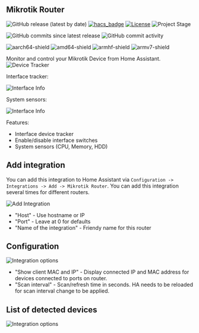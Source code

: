 ## Mikrotik Router
![GitHub release (latest by date)](https://img.shields.io/github/v/release/tomaae/homeassistant-mikrotik_router?style=plastic)
[![hacs_badge](https://img.shields.io/badge/HACS-Custom-orange.svg?style=plastic)](https://github.com/custom-components/hacs)
[![License](https://img.shields.io/github/license/tomaae/homeassistant-mikrotik_router?style=plastic)](LICENSE.md)
![Project Stage](https://img.shields.io/badge/project%20stage-development-yellow.svg?style=plastic)

![GitHub commits since latest release](https://img.shields.io/github/commits-since/tomaae/homeassistant-mikrotik_router/latest?style=plastic)
![GitHub commit activity](https://img.shields.io/github/commit-activity/m/tomaae/homeassistant-mikrotik_router?style=plastic)

![aarch64-shield](https://img.shields.io/badge/aarch64-yes-green.svg?style=plastic)
![amd64-shield](https://img.shields.io/badge/amd64-yes-green.svg?style=plastic)
![armhf-shield](https://img.shields.io/badge/armhf-yes-green.svg?style=plastic)
![armv7-shield](https://img.shields.io/badge/armv7-yes-green.svg?style=plastic)

Monitor and control your Mikrotik Device from Home Assistant.
![Device Tracker](https://raw.githubusercontent.com/tomaae/homeassistant-mikrotik_router/master/docs/assets/images/ui/device_tracker.png)

Interface tracker:

![Interface Info](https://raw.githubusercontent.com/tomaae/homeassistant-mikrotik_router/master/docs/assets/images/ui/interface.png)


System sensors:

![Interface Info](https://raw.githubusercontent.com/tomaae/homeassistant-mikrotik_router/master/docs/assets/images/ui/system_sensors.png)

Features:
 * Interface device tracker
 * Enable/disable interface switches
 * System sensors (CPU, Memory, HDD)

## Add integration
You can add this integration to Home Assistant via `Configuration -> Integrations -> Add -> Mikrotik Router`. You can add this integration several times for different routers.

![Add Integration](https://raw.githubusercontent.com/tomaae/homeassistant-mikrotik_router/master/docs/assets/images/ui/setup_integration.png)
* "Host" - Use hostname or IP
* "Port" - Leave at 0 for defaults
* "Name of the integration" - Friendy name for this router

## Configuration
![Integration options](https://raw.githubusercontent.com/tomaae/homeassistant-mikrotik_router/master/docs/assets/images/ui/integration_options.png)
* "Show client MAC and IP" - Display connected IP and MAC address for devices connected to ports on router.
* "Scan interval" - Scan/refresh time in seconds. HA needs to be reloaded for scan interval change to be applied.

## List of detected devices
![Integration options](https://raw.githubusercontent.com/tomaae/homeassistant-mikrotik_router/master/docs/assets/images/ui/integration_devices.png)
